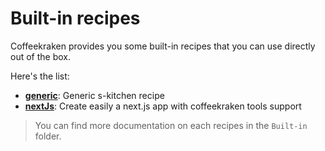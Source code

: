 <!-- This file has been generated using
     the "@coffeekraken/s-markdown-builder" package.
     !!! Do not edit it directly... -->


<!-- body -->

<!--
/**
* @name            Built-in recipes
* @namespace       doc.recipes
* @type            Markdown
* @platform        md
* @status          stable
* @menu            Documentation / Recipes           /doc/recipes/built-in-recipes
*
* @since           2.0.0
* @author    Olivier Bossel <olivier.bossel@gmail.com> (https://coffeekraken.io)
*/
-->

# Built-in recipes

Coffeekraken provides you some built-in recipes that you can use directly out of the box.

Here's the list:

-   [**generic**](/doc/recipes/built-in/generic): Generic s-kitchen recipe
-   [**nextJs**](/doc/recipes/built-in/nextJs): Create easily a next.js app with coffeekraken tools support

> You can find more documentation on each recipes in the `Built-in` folder.


